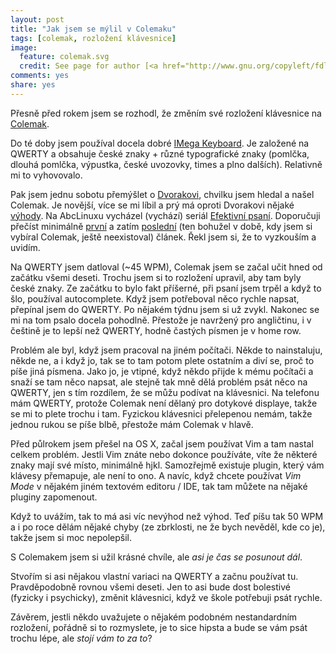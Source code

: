 ```yaml
---
layout: post
title: "Jak jsem se mýlil v Colemaku"
tags: [colemak, rozložení klávesnice]
image:
  feature: colemak.svg
  credit: See page for author [<a href="http://www.gnu.org/copyleft/fdl.html">GFDL</a> or <a href="http://creativecommons.org/licenses/by-sa/3.0/">CC-BY-SA-3.0</a>], <a href="http://commons.wikimedia.org/wiki/File%3AKB_US-Colemak.svg">via Wikimedia Commons</a>
comments: yes
share: yes
---
```

Přesně před rokem jsem se rozhodl, že změním své rozložení klávesnice na [Colemak](http://colemak.com).

Do té doby jsem používal docela dobré [IMega Keyboard](http://www.imega.cz/keyboard/). Je založené na QWERTY a obsahuje české znaky + různé typografické znaky (pomlčka, dlouhá pomlčka, výpustka, české uvozovky, times a plno dalších). Relativně mi to vyhovovalo.

Pak jsem jednu sobotu přemýšlet o [Dvorakovi](http://en.wikipedia.org/wiki/Dvorak_Simplified_Keyboard), chvilku jsem hledal a našel Colemak. Je novější, více se mi líbil a prý má oproti Dvorakovi nějaké [výhody](http://colemak.com/FAQ#What.27s_wrnog_with_the_Dvorak_layout.3F). Na AbcLinuxu vycházel (vychází) seriál [Efektivní psaní](http://www.abclinuxu.cz/blog/pyx/strednik). Doporučuji přečíst minimálně [první](http://www.abclinuxu.cz/blog/pyx/2011/5/efektivni-psani-pracovni-report) a zatím [poslední](http://www.abclinuxu.cz/blog/pyx/2014/8/efektivni-psani-jak-jsem-se-zmylil-v-colemaku) (ten bohužel v době, kdy jsem si vybíral Colemak, ještě neexistoval) článek. Řekl jsem si, že to vyzkouším a uvidím.

Na QWERTY jsem datloval (~45 WPM), Colemak jsem se začal učit hned od začátku všemi deseti. Trochu jsem si to rozložení upravil, aby tam byly české znaky. Ze začátku to bylo fakt příšerné, při psaní jsem trpěl a když to šlo, používal autocomplete. Když jsem potřeboval něco rychle napsat, přepínal jsem do QWERTY. Po nějakém týdnu jsem si už zvykl. Nakonec se mi na tom psalo docela pohodlně. Přestože je navržený pro angličtinu, i v češtině je to lepší než QWERTY, hodně častých písmen je v home row.

Problém ale byl, když jsem pracoval na jiném počítači. Někde to nainstaluju, někde ne, a i když jo, tak se to tam potom plete ostatním a diví se, proč to píše jiná písmena. Jako jo, je vtipné, když někdo přijde k mému počítači a snaží se tam něco napsat, ale stejně tak mně dělá problém psát něco na QWERTY, jen s tím rozdílem, že se můžu podívat na klávesnici. Na telefonu mám QWERTY, protože Colemak není dělaný pro dotykové displaye, takže se mi to plete trochu i tam. Fyzickou klávesnici přelepenou nemám, takže jednou rukou se píše blbě, přestože mám Colemak v hlavě.

Před půlrokem jsem přešel na OS X, začal jsem používat Vim a tam nastal celkem problém. Jestli Vim znáte nebo dokonce používáte, víte že některé znaky mají své místo, minimálně hjkl. Samozřejmě existuje plugin, který vám klávesy přemapuje, ale není to ono. A navíc, když chcete používat _Vim Mode_ v nějakém jiném textovém editoru / IDE, tak tam můžete na nějaké pluginy zapomenout.

Když to uvážím, tak to má asi víc nevýhod než výhod. Teď píšu tak 50 WPM a i po roce dělám nějaké chyby (ze zbrklosti, ne že bych nevěděl, kde co je), takže jsem si moc nepolepšil.

S Colemakem jsem si užil krásné chvíle, ale _asi je čas se posunout dál_. 

Stvořím si asi nějakou vlastní variaci na QWERTY a začnu používat tu. Pravděpodobně rovnou všemi deseti. Jen to asi bude dost bolestivé (fyzicky i psychicky), změnit klávesnici, když ve škole potřebuji psát rychle.

Závěrem, jestli někdo uvažujete o nějakém podobném nestandardním rozložení, pořádně si to rozmyslete, je to sice hipsta a bude se vám psát trochu lépe, ale _stojí vám to za to_?
